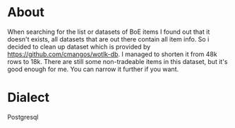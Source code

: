 # About
When searching for the list or datasets of BoE items I found out that it doesn't exists, all datasets that are out there contain all item info. So i decided to clean up dataset which is provided by https://github.com/cmangos/wotlk-db. I managed to shorten it from 48k rows to 18k. There are still some non-tradeable items in this dataset, but it's good enough for me. You can narrow it further if you want. 

# Dialect
Postgresql

